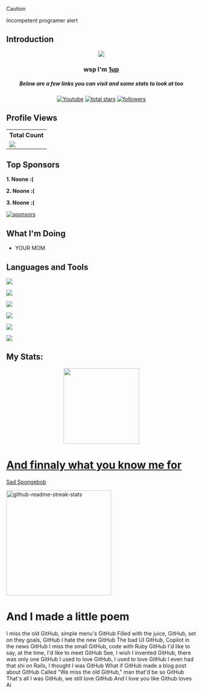 > [!CAUTION]
> Incompetent programer alert

## Introduction
<p align="center">
  <a href="https://github.com/1upfunniguy"> 
<img src="https://readme-typing-svg.demolab.com/?lines=Yo%20wsp%20I'm%201up;My%20account%20has%20been%20seen%20by%20over%201%20person&font=Comic%20sans%20MS&center=true&width=700&height=45&color=09F755n&vCenter=true&pause=1000&size=25" /></a>
</p>

<h3 align="center">wsp I'm <a href="https://github.com/1upfunniguy">1up</a></h3>
<h5 align="center">Below are a few links you can visit and some stats to look at too</h5>

<p align="center">
  <a href="https://www.youtube.com/@1upfunniguy"><img alt="Youtube" title="Youtube" src="https://img.shields.io/badge/-Youtube-FF0000?style=for-the-badge&logo=youtube&logoColor=white"/></a>
<a href="https://github.com/1upfunniguy?tab=repositories&sort=stargazers">
    <img alt="total stars" title="Total stars on GitHub" src="https://custom-icon-badges.demolab.com/github/stars/1upfunniguy?color=B8B92B&style=for-the-badge&labelColor=959532&logo=star"/></a>
   <a href="https://github.com/1upfunniguy"><img alt="followers" title="Follow me on Github" src="https://img.shields.io/github/followers/1upfunniguy?color=236ad3&style=for-the-badge&logo=github&label=Follow"/></a>

 </p>
 
## Profile Views


  <table>
    <tr>
      <!-- <th>Profile Views</th> -->
      <th>Total Count</th>
    </tr>
    <tr>
      <td>
         <a href="https://github.com/1upfunniguy"> <img src="https://komarev.com/ghpvc/?username=1upfunniguy&style=for-the-badge&color=brightgreen"> </a>
      </td>
    </tr>
  </table>

## Top Sponsors
**1. Noone :(**

**2. Noone :(**

**3. Noone :(**

   <a href="https://github.com/sponsors/1upfunniguy"><img alt="sponsors" title="All Sponsors" src="https://img.shields.io/badge/-All Sponsors-FD9494?style=for-the-badge&logo=GitHub&logoColor=black"/></a>

## What I'm Doing

- YOUR MOM

## Languages and Tools

<p align="left"> <a href="https://vscode.dev"><img src="https://skillicons.dev/icons?i=vscode"> </a> </p>
<p align="left"> <a href="https://github.com/1upfunniguy"><img src="https://skillicons.dev/icons?i=github"> </a> </p>
<p align="left"> <a href="https://developer.mozilla.org/en-US/docs/Web/CSS"><img src="https://skillicons.dev/icons?i=css"> </a> </p>
<p align="left"> <a href="https://developer.mozilla.org/en-US/docs/Web/HTML"><img src="https://skillicons.dev/icons?i=html"> </a> </p>
<p align="left"> <a href="https://developer.mozilla.org/en-US/docs/Web/JavaScript"><img src="https://skillicons.dev/icons?i=js"> </a> </p>
<p align="left"> <a href="https://nodejs.org"><img src="https://skillicons.dev/icons?i=nodejs"> </a> </p>

## My Stats:
<p align="center">
  <a href="https://github.com/1upfunniguy"> 
<img height="200px" src="https://github-readme-stats.vercel.app/api?username=1upfunniguy&hide_border=true&show_icons=true&count_private=true&theme=gruvbox&bg_color=151515">
</p>

<h1>And finnaly what you know me for</h1>

<p> Sad Spongebob </p>
  <p align="left">
     <a href="https://github.com/1upfunniguy/Sad-Spongebob"><img width="278" src="https://denvercoder1-github-readme-stats.vercel.app/api/pin/?username=1upfunniguy&repo=Sad-Spongebob&theme=react&bg_color=1F222E&title_color=F8D866&hide_border=true&icon_color=F8D866&show_icons=false" alt="github-readme-streak-stats"></a>
  </p>


# And I made a little poem

I miss the old GitHub, simple menu's GitHub
Filled with the juice, GitHub, set on they goals, GitHub
I hate the new GitHub
The bad UI GitHub, Copilot in the news GitHub
I miss the small GitHub, code with Ruby GitHub
I'd like to say, at the time, I'd like to meet GitHub
See, I wish I invented GitHub, there was only one GitHub
I used to love GitHub, I used to love GitHub
I even had that shi on Rails, I thought I was GitHub
What if GitHub made a blog post about GitHub
Called "We miss the old GitHub," man that'd be so GitHub
That's all I was GitHub, we still love GitHub
And I love you like Github loves Ai
